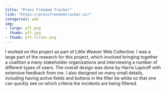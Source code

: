 ```yaml
---
title: "Press Freedom Tracker"
link: "https://pressfreedomtracker.us/"
categories: web
img:
- large: pft.png
  thumb: pft.jpg
- thumb: pft-filter.png
---
```


I worked on this project as part of Little Weaver Web Collective. I was a large part of the research for this project, which involved bringing together a coalition a many stakeholder organizations and interviewing a number of different types of users. The overall design was done by Harris Lapiroff with extensive feedback from me. I also designed on many small details, including having active fields and buttons in the filter be white so that one can quickly see on which criteria the incidents are being filtered.

